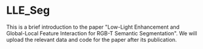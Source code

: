 # LLE_Seg
This is a brief introduction to the paper "Low-Light Enhancement and Global-Local Feature Interaction for RGB-T Semantic Segmentation". We will upload the relevant data and code for the paper after its publication.
